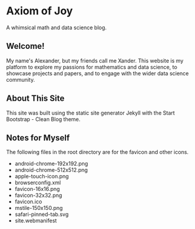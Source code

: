 # Axiom of Joy

A whimsical math and data science blog.

## Welcome!

My name's Alexander, but my friends call me Xander. This website is my platform to explore my passions for mathematics and data science, to showcase projects and papers, and to engage with the wider data science community.

## About This Site

This site was built using the static site generator Jekyll with the Start Bootstrap - Clean Blog theme.

## Notes for Myself

The following files in the root directory are for the favicon and other icons.

- android-chrome-192x192.png
- android-chrome-512x512.png
- apple-touch-icon.png
- browserconfig.xml
- favicon-16x16.png
- favicon-32x32.png
- favicon.ico
- mstile-150x150.png
- safari-pinned-tab.svg
- site.webmanifest
